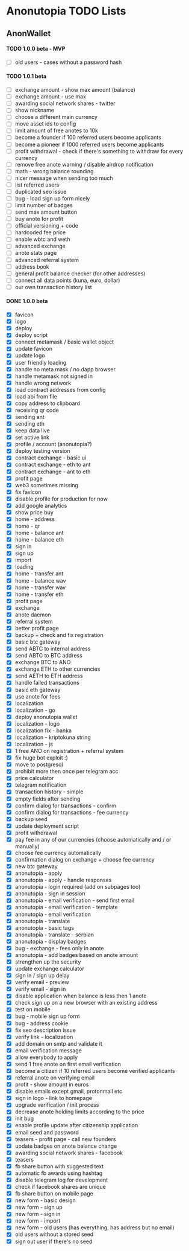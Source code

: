 # Anonutopia TODO Lists

## AnonWallet

#### TODO 1.0.0 beta - MVP

- [ ] old users - cases without a password hash

#### TODO 1.0.1 beta

- [ ] exchange amount - show max amount (balance)
- [ ] exchange amount - use max
- [ ] awarding social network shares - twitter
- [ ] show nickname
- [ ] choose a different main currency
- [ ] move asset ids to config
- [ ] limit amount of free anotes to 10k
- [ ] become a founder if 100 referred users become applicants
- [ ] become a pioneer if 1000 referred users become applicants
- [ ] profit withdrawal - check if there's something to withdraw for every currency
- [ ] remove free anote warning / disable airdrop notification
- [ ] math - wrong balance rounding
- [ ] nicer message when sending too much
- [ ] list referred users
- [ ] duplicated seo issue
- [ ] bug - load sign up form nicely
- [ ] limit number of badges
- [ ] send max amount button
- [ ] buy anote for profit
- [ ] official versioning + code
- [ ] hardcoded fee price
- [ ] enable wbtc and weth
- [ ] advanced exchange
- [ ] anote stats page
- [ ] advanced referral system
- [ ] address book
- [ ] general profit balance checker (for other addresses)
- [ ] connect all data points (kuna, euro, dollar)
- [ ] our own transaction history list

#### DONE 1.0.0 beta

- [x] favicon
- [x] logo
- [x] deploy
- [x] deploy script
- [x] connect metamask / basic wallet object
- [x] update favicon
- [x] update logo
- [x] user friendly loading
- [x] handle no meta mask / no dapp browser
- [x] handle metamask not signed in
- [x] handle wrong network
- [x] load contract addresses from config
- [x] load abi from file
- [x] copy address to clipboard
- [x] receiving qr code
- [x] sending ant
- [x] sending eth
- [x] keep data live
- [x] set active link
- [x] profile / account (anonutopia?)
- [x] deploy testing version
- [x] contract exchange - basic ui
- [x] contract exchange - eth to ant
- [x] contract exchange - ant to eth
- [x] profit page
- [x] web3 sometimes missing
- [x] fix favicon
- [x] disable profile for production for now
- [x] add google analytics
- [x] show price buy
- [x] home - address
- [x] home - qr
- [x] home - balance ant
- [x] home - balance eth
- [x] sign in
- [x] sign up
- [x] import
- [x] loading
- [x] home - transfer ant
- [x] home - balance wav
- [x] home - transfer wav
- [x] home - transfer eth
- [x] profit page
- [x] exchange
- [x] anote daemon
- [x] referral system
- [x] better profit page
- [x] backup + check and fix registration
- [x] basic btc gateway
- [x] send ABTC to internal address
- [x] send ABTC to BTC address
- [x] exchange BTC to ANO
- [x] exchange ETH to other currencies
- [x] send AETH to ETH address
- [x] handle failed transactions
- [x] basic eth gateway
- [x] use anote for fees
- [x] localization
- [x] localization - go
- [x] deploy anonutopia wallet
- [x] localization - logo
- [x] localization fix - banka
- [x] localization - kriptokuna string
- [x] localization - js
- [x] 1 free ANO on registration + referral system
- [x] fix huge bot exploit :)
- [x] move to postgresql
- [x] prohibit more then once per telegram acc
- [x] price calculator
- [x] telegram notification
- [x] transaction history - simple
- [x] empty fields after sending
- [x] confirm dialog for transactions - confirm
- [x] confirm dialog for transactions - fee currency
- [x] backup seed
- [x] update deployment script
- [x] profit withdrawal
- [x] pay fee in any of our currencies (choose automatically and / or manually)
- [x] choose fee currency automatically
- [x] confirmation dialog on exchange + choose fee currency
- [x] new btc gateway
- [x] anonutopia - apply
- [x] anonutopia - apply - handle responses
- [x] anonutopia - login required (add on subpages too)
- [x] anonutopia - sign in session
- [x] anonutopia - email verification - send first email
- [x] anonutopia - email verification - template
- [x] anonutopia - email verification
- [x] anonutopia - translate
- [x] anonutopia - basic tags
- [x] anonutopia - translate - serbian
- [x] anonutopia - display badges
- [x] bug - exchange - fees only in anote
- [x] anonutopia - add badges based on anote amount
- [x] strengthen up the security
- [x] update exchange calculator
- [x] sign in / sign up delay
- [x] verify email - preview
- [x] verify email - sign in
- [x] disable application when balance is less then 1 anote
- [x] check sign up on a new browser with an existing address
- [x] test on mobile
- [x] bug - mobile sign up form
- [x] bug - address cookie
- [x] fix seo description issue
- [x] verify link - localization
- [x] add domain on smtp and validate it
- [x] email verification message
- [x] allow everybody to apply
- [x] send 1 free anote on first email verification
- [x] become a citizen if 10 referred users become verified applicants
- [x] referral anote on verifying email
- [x] profit - show amount in euros
- [x] disable emails except gmail, protonmail etc
- [x] sign in logo - link to homepage
- [x] upgrade verification / init process
- [x] decrease anote holding limits according to the price
- [x] init bug
- [x] enable profile update after citizenship application
- [x] email seed and password
- [x] teasers - profit page - call new founders
- [x] update badges on anote balance change
- [x] awarding social network shares - facebook
- [x] teasers
- [x] fb share button with suggested text
- [x] automatic fb awards using hashtag
- [x] disable telegram log for development
- [x] check if facebook shares are unique
- [x] fb share button on mobile page
- [x] new form - basic design
- [x] new form - sign up
- [x] new form - sign in
- [x] new form - import
- [x] new form - old users (has everything, has address but no email)
- [x] old users without a stored seed
- [x] sign out user if there's no seed

